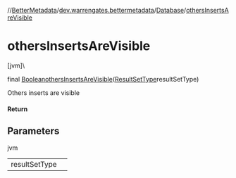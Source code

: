 //[BetterMetadata](../../../index.md)/[dev.warrengates.bettermetadata](../index.md)/[Database](index.md)/[othersInsertsAreVisible](others-inserts-are-visible.md)

# othersInsertsAreVisible

[jvm]\

final [Boolean](https://docs.oracle.com/javase/8/docs/api/java/lang/Boolean.html)[othersInsertsAreVisible](others-inserts-are-visible.md)([ResultSetType](../-result-set-type/index.md)resultSetType)

Others inserts are visible

#### Return

## Parameters

jvm

| | |
|---|---|
| resultSetType |  |
